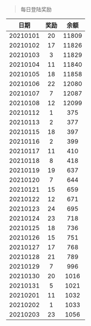 > 每日登陆奖励


| 日期 |  奖励 | 余额 | 
|:----:|:----:|:----:|
| 20210101 | 20 | 11809 |
| 20210102 | 17 | 11826 |
| 20210103 | 3 | 11829 |
| 20210104 | 11 | 11840 |
| 20210105 | 18 | 11858 |
| 20210106 | 22 | 12080 |
| 20210107 | 7  | 12087 |
| 20210108 |12  | 12099 |
| 20210112 |1  | 375 |
| 20210113 |2  | 377 |
| 20210115 |18  | 397 |
| 20210116 |2  | 399 |
| 20210117 |11  | 410 |
| 20210118 |8  | 418 |
| 20210119 |19  | 637 |
| 20210120 |7  | 644 |
| 20210121 |15  | 659 |
| 20210122 |12  | 671 |
| 20210123 |24  | 695 |
| 20210124 |23  | 718 |
| 20210125 |18  | 736 |
| 20210126 |15  | 751 |
| 20210127 |17  | 768 |
| 20210128 |21  | 789 |
| 20210129 |7  | 996 |
| 20210130 |20  | 1016 |
| 20210131 |5  | 1021 |
| 20210201 |11  | 1032 |
| 20210202 |1  | 1033 |
| 20210203 |23  | 1056 |
